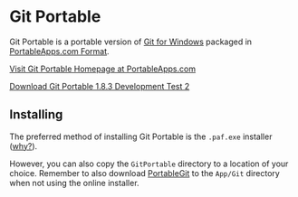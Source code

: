 # Git Portable

Git Portable is a portable version of [Git for Windows](https://github.com/git/git) packaged in [PortableApps.com Format](http://portableapps.com/about/what_is_a_portable_app).

[Visit Git Portable Homepage at PortableApps.com](http://portableapps.com/node/34685)

[Download Git Portable 1.8.3 Development Test 2](GitPortable_1.8.3_Development_Test_2_online.paf.exe)

## Installing

The preferred method of installing Git Portable is the `.paf.exe` installer ([why?][why paf]).

However, you can also copy the `GitPortable` directory to a location of your choice. Remember to also download [PortableGit] to the `App/Git` directory when not using the online installer.

   [why paf]: http://portableapps.com/about/what_is_a_portable_app#whypaf
   [PortableGit]: https://github.com/github/msysgit#portablegit
